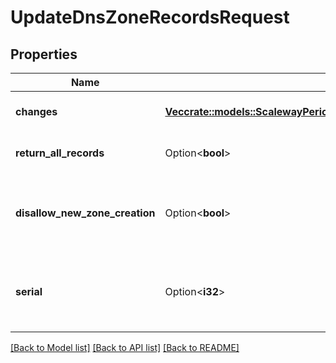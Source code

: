 # UpdateDnsZoneRecordsRequest

## Properties

Name | Type | Description | Notes
------------ | ------------- | ------------- | -------------
**changes** | [**Vec<crate::models::ScalewayPeriodDomainPeriodV2beta1PeriodRecordChange>**](scaleway.domain.v2beta1.RecordChange.md) | The changes made to the records | 
**return_all_records** | Option<**bool**> | Whether or not to return all the records | [optional]
**disallow_new_zone_creation** | Option<**bool**> | Forbid the creation of the target zone if not existing (default action is yes) | [optional]
**serial** | Option<**i32**> | Don't use the autoincremenent serial but the provided one (0 to keep the same) | [optional]

[[Back to Model list]](../README.md#documentation-for-models) [[Back to API list]](../README.md#documentation-for-api-endpoints) [[Back to README]](../README.md)


